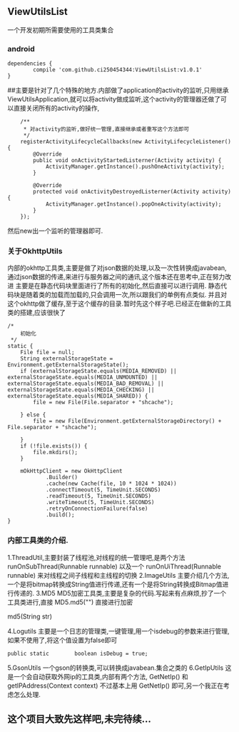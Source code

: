 ## ViewUtilsList
一个开发初期所需要使用的工具类集合

### android

	dependencies {
	        compile 'com.github.ci250454344:ViewUtilsList:v1.0.1'
	}
  
  
   ##主要是针对了几个特殊的地方.内部做了application的activity的监听,只用继承ViewUtilsApplication,就可以将activity做成监听,这个activity的管理器还做了可以直接关闭所有的activity的操作,


        /**
         * 对activity的监听,做好统一管理,直接继承或者重写这个方法即可
         */
        registerActivityLifecycleCallbacks(new ActivityLifecycleListener() {
            @Override
            public void onActivityStartedListerner(Activity activity) {
                ActivityManager.getInstance().pushOneActivity(activity);
            }

            @Override
            protected void onActivityDestroyedListerner(Activity activity) {
                ActivityManager.getInstance().popOneActivity(activity);
            }
        });
        
        
   然后new出一个监听的管理器即可.

### 关于OkhttpUtils

   内部的okhttp工具类,主要是做了对json数据的处理,以及一次性转换成javabean,通过json数据的传递,来进行与服务器之间的通讯,这个版本还在思考中,正在努力改进
   主要是在静态代码块里面进行了所有的初始化,然后直接可以进行调用.
   静态代码块是随着类的加载而加载的,只会调用一次,所以跟我们的单例有点类似.
   并且对这个okhttp做了缓存,至于这个缓存的目录.暂时先这个样子吧.已经正在做新的工具类的搭建,应该很快了


    /*
        初始化
     */
    static {
        File file = null;
        String externalStorageState = Environment.getExternalStorageState();
        if (externalStorageState.equals(MEDIA_REMOVED) || externalStorageState.equals(MEDIA_UNMOUNTED) || externalStorageState.equals(MEDIA_BAD_REMOVAL) || externalStorageState.equals(MEDIA_CHECKING) || externalStorageState.equals(MEDIA_SHARED)) {
            file = new File(File.separator + "shcache");

        } else {
            file = new File(Environment.getExternalStorageDirectory() + File.separator + "shcache");

        }
        if (!file.exists()) {
            file.mkdirs();
        }

        mOkHttpClient = new OkHttpClient
                .Builder()
                .cache(new Cache(file, 10 * 1024 * 1024))
                .connectTimeout(5, TimeUnit.SECONDS)
                .readTimeout(5, TimeUnit.SECONDS)
                .writeTimeout(5, TimeUnit.SECONDS)
                .retryOnConnectionFailure(false)
                .build();
    }

### 内部工具类的介绍.
   1.ThreadUtil,主要封装了线程池,对线程的统一管理吧,是两个方法 runOnSubThread(Runnable runnable) 以及一个 runOnUiThread(Runnable runnable) 来对线程之间子线程和主线程的切换 
   2.ImageUtils 主要介绍几个方法,一个是将bitmap转换成String值进行传递,还有一个是将String转换成Bitmap值进行传递的.
   3.MD5 MD5加密工具类,主要是复杂的代码.写起来有点麻烦,抄了一个工具类进行,直接 MD5.md5("") 直接进行加密
   
   md5(String str)
   
   4.Logutils 主要是一个日志的管理类,一键管理,用一个isdebug的参数来进行管理,如果不使用了,将这个值设置为false即可
   
    public static        boolean isDebug = true;
   
   5.GsonUtils 一个gson的转换类,可以转换成javabean.集合之类的
   6.GetIpUtils 这是一个会自动获取外网ip的工具类,内部有两个方法, GetNetIp() 和 getIPAddress(Context context) 不过基本上用 GetNetIp() 即可,另一个我正在考虑怎么处理.


## 这个项目大致先这样吧,未完待续...

